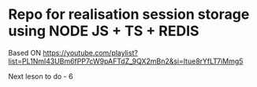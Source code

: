 # Repo for realisation session storage using NODE JS + TS + REDIS


Based ON https://youtube.com/playlist?list=PL1Nml43UBm6fPP7cW9pAFTdZ_9QX2mBn2&si=ltue8rYfLT7iMmg5

Next leson to do - 6
